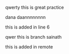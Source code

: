qwerty
this is great practice

dana daannnnnnnn

this is added in line 6

qwer
this is branch sainath


this is added in remote